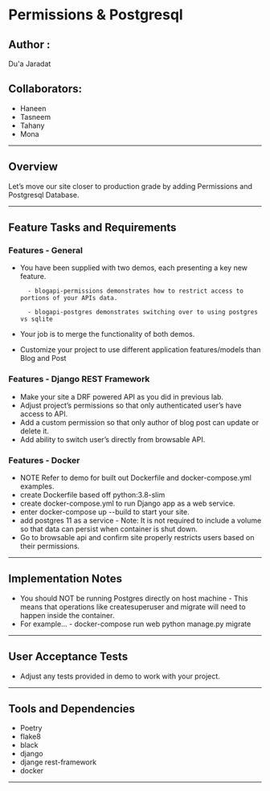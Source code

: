 # Permissions & Postgresql

## Author : 

Du'a Jaradat

## Collaborators:

- Haneen 
- Tasneem 
- Tahany
- Mona


---

## Overview

Let’s move our site closer to production grade by adding Permissions and Postgresql Database.

---
## Feature Tasks and Requirements
### Features - General
 - You have been supplied with two demos, each presenting a key new feature.

         - blogapi-permissions demonstrates how to restrict access to portions of your APIs data.

         - blogapi-postgres demonstrates switching over to using postgres vs sqlite
 - Your job is to merge the functionality of both demos.

 - Customize your project to use different application features/models than Blog and Post

### Features - Django REST Framework

 - Make your site a DRF powered API as you did in previous lab.
 - Adjust project’s permissions so that only authenticated user’s have access to API.
 - Add a custom permission so that only author of blog post can update or delete it.
 - Add ability to switch user’s directly from browsable API.
 
 ### Features - Docker

 - NOTE Refer to demo for built out Dockerfile and docker-compose.yml examples.
 - create Dockerfile based off python:3.8-slim
 - create docker-compose.yml to run Django app as a web service.
 - enter docker-compose up --build to start your site.
 - add postgres 11 as a service
          - Note: It is not required to include a volume so that data can persist when container is shut down.
 - Go to browsable api and confirm site properly restricts users based on their permissions.

 ---

## Implementation Notes

 - You should NOT be running Postgres directly on host machine
         - This means that operations like createsuperuser and migrate will need to happen inside the container.
 - For example…
         - docker-compose run web python manage.py migrate

--- 

## User Acceptance Tests

 - Adjust any tests provided in demo to work with your project.

---

## Tools and Dependencies

- Poetry
- flake8
- black
- django
- djange rest-framework
- docker
---
